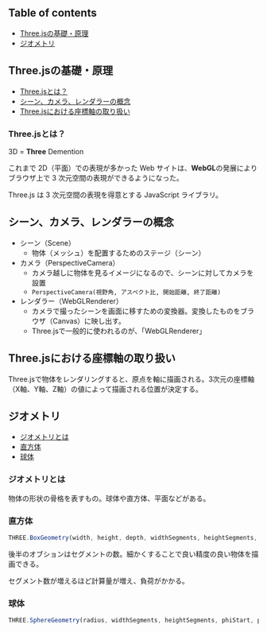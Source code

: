 ## Table of contents

- [Three.jsの基礎・原理](#threejsの基礎原理)
- [ジオメトリ](#ジオメトリ)

## Three.jsの基礎・原理

- [Three.jsとは？](#threejsとは)
- [シーン、カメラ、レンダラーの概念](#シーンカメラレンダラーの概念)
- [Three.jsにおける座標軸の取り扱い](#threejsにおける座標軸の取り扱い)

### Three.jsとは？

3D = **Three** Demention

これまで 2D（平面）での表現が多かった Web サイトは、**WebGL**の発展によりブラウザ上で 3 次元空間の表現ができるようになった。

Three.js は 3 次元空間の表現を得意とする JavaScript ライブラリ。

## シーン、カメラ、レンダラーの概念

- シーン（Scene）
  - 物体（メッシュ）を配置するためのステージ（シーン）
- カメラ（PerspectiveCamera）
  - カメラ越しに物体を見るイメージになるので、シーンに対してカメラを設置
  - `PerspectiveCamera(視野角, アスペクト比, 開始距離, 終了距離)`
- レンダラー（WebGLRenderer）
  - カメラで撮ったシーンを画面に移すための変換器。変換したものをブラウザ（Canvas）に映し出す。
  - Three.jsで一般的に使われるのが、「WebGLRenderer」

## Three.jsにおける座標軸の取り扱い

Three.jsで物体をレンダリングすると、原点を軸に描画される。3次元の座標軸（X軸、Y軸、Z軸）の値によって描画される位置が決定する。

## ジオメトリ

- [ジオメトリとは](#ジオメトリとは)
- [直方体](#直方体)
- [球体](#球体)

### ジオメトリとは

物体の形状の骨格を表すもの。球体や直方体、平面などがある。

### 直方体

```js
THREE.BoxGeometry(width, height, depth, widthSegments, heightSegments, depthSegments);
```

後半のオブションはセグメントの数。細かくすることで良い精度の良い物体を描画できる。

セグメント数が増えるほど計算量が増え、負荷がかかる。

### 球体

```js
THREE.SphereGeometry(radius, widthSegments, heightSegments, phiStart, phiLength, thetaStart, thetaLength);
```
